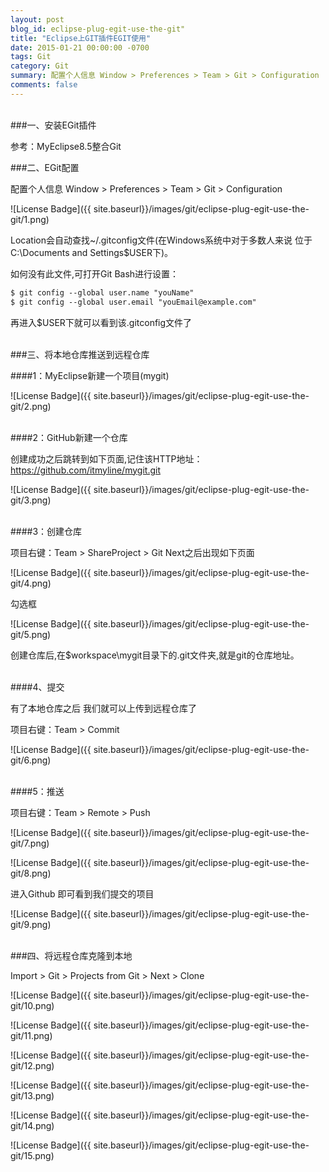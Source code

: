 ```yaml
---
layout: post
blog_id: eclipse-plug-egit-use-the-git"
title: "Eclipse上GIT插件EGIT使用"
date: 2015-01-21 00:00:00 -0700
tags: Git
category: Git
summary: 配置个人信息 Window > Preferences > Team > Git > Configuration
comments: false
---
```

</br>
###一、安装EGit插件

参考：MyEclipse8.5整合Git

###二、EGit配置

配置个人信息 Window > Preferences > Team > Git > Configuration

![License Badge]({{ site.baseurl}}/images/git/eclipse-plug-egit-use-the-git/1.png)

Location会自动查找~/.gitconfig文件(在Windows系统中对于多数人来说 位于C:\Documents and Settings\$USER下)。

如何没有此文件,可打开Git Bash进行设置：

```diff
$ git config --global user.name "youName"  
$ git config --global user.email "youEmail@example.com"  
```

再进入$USER下就可以看到该.gitconfig文件了

</br>
###三、将本地仓库推送到远程仓库

####1：MyEclipse新建一个项目(mygit)

![License Badge]({{ site.baseurl}}/images/git/eclipse-plug-egit-use-the-git/2.png)

</br>
####2：GitHub新建一个仓库

创建成功之后跳转到如下页面,记住该HTTP地址：https://github.com/itmyline/mygit.git

![License Badge]({{ site.baseurl}}/images/git/eclipse-plug-egit-use-the-git/3.png)

</br>
####3：创建仓库

项目右键：Team > ShareProject > Git    Next之后出现如下页面

![License Badge]({{ site.baseurl}}/images/git/eclipse-plug-egit-use-the-git/4.png)

勾选框

![License Badge]({{ site.baseurl}}/images/git/eclipse-plug-egit-use-the-git/5.png)

创建仓库后,在$workspace\mygit目录下的.git文件夹,就是git的仓库地址。

</br>
####4、提交

有了本地仓库之后 我们就可以上传到远程仓库了

项目右键：Team > Commit

![License Badge]({{ site.baseurl}}/images/git/eclipse-plug-egit-use-the-git/6.png)

</br>
####5：推送

项目右键：Team > Remote > Push

![License Badge]({{ site.baseurl}}/images/git/eclipse-plug-egit-use-the-git/7.png)

![License Badge]({{ site.baseurl}}/images/git/eclipse-plug-egit-use-the-git/8.png)

进入Github 即可看到我们提交的项目

![License Badge]({{ site.baseurl}}/images/git/eclipse-plug-egit-use-the-git/9.png)

</br>
###四、将远程仓库克隆到本地

Import > Git > Projects from Git > Next > Clone

![License Badge]({{ site.baseurl}}/images/git/eclipse-plug-egit-use-the-git/10.png)

![License Badge]({{ site.baseurl}}/images/git/eclipse-plug-egit-use-the-git/11.png)

![License Badge]({{ site.baseurl}}/images/git/eclipse-plug-egit-use-the-git/12.png)

![License Badge]({{ site.baseurl}}/images/git/eclipse-plug-egit-use-the-git/13.png)

![License Badge]({{ site.baseurl}}/images/git/eclipse-plug-egit-use-the-git/14.png)

![License Badge]({{ site.baseurl}}/images/git/eclipse-plug-egit-use-the-git/15.png)





